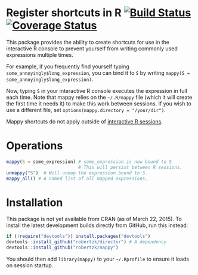 Register shortcuts in R [![Build Status](https://travis-ci.org/robertzk/mappy.svg?branch=master)](https://travis-ci.org/robertzk/mappy) [![Coverage Status](https://coveralls.io/repos/robertzk/mappy/badge.svg?branch=master)](https://coveralls.io/r/robertzk/mappy?branch=master)
===========

This package provides the ability to create shortcuts for use in the
interactive R console to prevent yourself from writing commonly used
expressions multiple times.

For example, if you frequently find yourself typing `some_annoyingly$long_expression`,
you can bind it to `S` by writing `mappy(S = some_annoyingly$long_expression)`.

Now, typing `S` in your interactive R console executes the expression
in full each time. Note that mappy relies on the `~/.R/mappy` file (which it will
create the first time it needs it) to make this work between sessions.
If you wish to use a different file, set `options(mappy.directory = "/your/dir")`.

Mappy shortcuts do not apply outside of [interactive R sessions](https://stat.ethz.ch/R-manual/R-devel/library/base/html/interactive.html).

# Operations

```R
mappy(S = some_expression) # some_expression is now bound to S
                           # This will persist between R sessions.
unmappy("S")  # Will unmap the expression bound to S.
mappy_all() # A named list of all mapped expressions.
```

# Installation

This package is not yet available from CRAN (as of March 22, 2015).
To install the latest development builds directly from GitHub, run this instead:

```R
if (!require("devtools")) install.packages("devtools")
devtools::install_github("robertzk/director") # A dependency
devtools::install_github("robertzk/mappy")
```

You should then add `library(mappy)` to your `~/.Rprofile` to ensure it loads 
on session startup.
